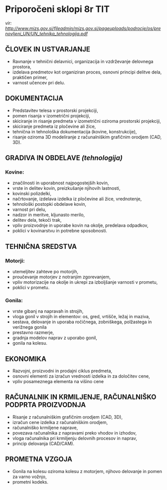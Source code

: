 # Priporočeni sklopi 8r TIT #
_vir: http://www.mizs.gov.si/fileadmin/mizs.gov.si/pageuploads/podrocje/os/prenovljeni_UN/UN_tehnika_tehnologija.pdf_

## ČLOVEK IN USTVARJANJE ##
* Ravnanje  v  tehnični  delavnici,  organizacija  in vzdrževanje delovnega prostora,
* izdelava   predmetov   kot   organiziran   proces, osnovni principi delitve dela, praktičen primer,
* varnost učencev pri delu.

## DOKUMENTACIJA ##
* Predstavitev telesa v prostorski projekciji, 
* pomen risanja v izometrični projekciji,
* skiciranje   in   risanje   predmeta   v   izometrični oziroma prostorski projekciji,
* skiciranje predmeta iz pločevine ali žice,
* tehnična  in  tehnološka  dokumentacija  (kovine, konstrukcije),
* risanje  oziroma  3D  modeliranje  z  računalniškim grafičnim orodjem (CAD, 3D).

## GRADIVA IN OBDELAVE _(tehnologija)_ ##
### Kovine: ###
* značilnosti in uporabnost najpogostejših kovin, 
* vrste   in   delitev   kovin,   preizkušanje   njihovih lastnosti,
* kovinski polizdelki,
* načrtovanje, izdelava izdelka iz pločevine ali žice, vrednotenje,
* tehnološki postopki obdelave kovin,
* varnost pri delu,
* nadzor in meritve, kljunasto merilo,
* delitev dela, tekoči trak, 
* vpliv  proizvodnje  in  uporabe  kovin  na  okolje, predelava odpadkov, 
* poklici v kovinarstvu in potrebne sposobnosti.

## TEHNIČNA SREDSTVA ##
### Motorji: ###
* utemeljitev zahteve po motorjih,
* proučevanje motorjev z notranjim zgorevanjem,
* vpliv   motorizacije   na   okolje   in   ukrepi   za izboljšanje varnosti v prometu,
* poklici v prometu.
### Gonila: ###
* vrste gibanj na napravah in strojih,
* vloga  gonil  v  strojih  in  elementov:  os,  gred, vrtišče, ležaj in maziva,
* sestava,    delovanje    in   uporaba    ročičnega, zobniškega, polžastega in verižnega gonila
* prestavno razmerje,
* gradnja modelov naprav z uporabo gonil,
* gonila na kolesu.

## EKONOMIKA ##
* Razvojni, proizvodni in prodajni ciklus predmeta,
* osnovni elementi za izračun vrednosti izdelka in za določitev cene,
* vpliv posameznega elementa na višino cene

## RAČUNALNIK IN KRMILJENJE, RAČUNALNIŠKO PODPRTA PROIZVODNJA ##
* Risanje z računalniškim grafičnim orodjem (CAD, 3D),
* izračun cene izdelka z računalniškim orodjem,
* računalniško krmiljene naprave,
* povezava računalnika z napravami preko vhodov in izhodov, 
* vloga  računalnika  pri  krmiljenju  delovnih procesov in naprav, 
* princip delovanja (CAD/CAM).

## PROMETNA VZGOJA ##
* Gonila  na  kolesu  oziroma  kolesu  z  motorjem, njihovo delovanje in pomen za varno vožnjo,
* prometni kodeks.
